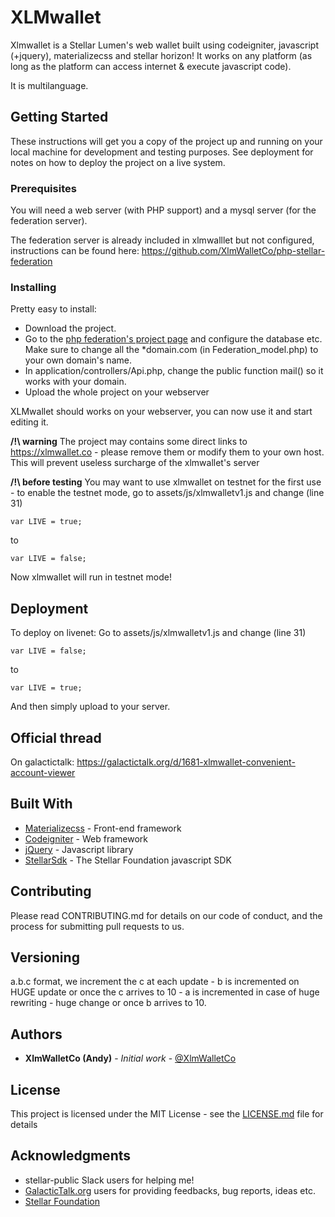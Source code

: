 # XLMwallet

Xlmwallet is a Stellar Lumen's web wallet built using codeigniter, javascript (+jquery), materializecss and stellar horizon! It works 
on any platform (as long as the platform can access internet & execute javascript code).

It is multilanguage.

## Getting Started

These instructions will get you a copy of the project up and running on your local machine for development and testing purposes. See deployment for notes on how to deploy the project on a live system.

### Prerequisites

You will need a web server (with PHP support) and a mysql server (for the federation server).

The federation server is already included in xlmwalllet but not configured, instructions can be found here: https://github.com/XlmWalletCo/php-stellar-federation


### Installing

Pretty easy to install:
- Download the project.
- Go to the [php federation's project page](https://github.com/XlmWalletCo/php-stellar-federation) and configure the database etc. Make sure to change all the \*domain.com (in Federation_model.php) to your own domain's name.
- In application/controllers/Api.php, change the public function mail() so it works with your domain.
- Upload the whole project on your webserver

XLMwallet should works on your webserver, you can now use it and start editing it.

**/!\ warning**
The project may contains some direct links to https://xlmwallet.co - please remove them or modify them to your own host. This will prevent useless surcharge of the xlmwallet's server

**/!\ before testing**
You may want to use xlmwallet on testnet for the first use - to enable the testnet mode, go to assets/js/xlmwalletv1.js and change (line 31)

```
var LIVE = true;
```

to

```
var LIVE = false;
```

Now xlmwallet will run in testnet mode!


## Deployment

To deploy on livenet:
Go to assets/js/xlmwalletv1.js and change (line 31)

```
var LIVE = false;
```

to

```
var LIVE = true;
```

And then simply upload to your server.


## Official thread
On galactictalk: https://galactictalk.org/d/1681-xlmwallet-convenient-account-viewer

## Built With

* [Materializecss](http://materializecss.com/) - Front-end framework
* [Codeigniter](https://www.codeigniter.com/) - Web framework
* [jQuery](https://jquery.com/) - Javascript library
* [StellarSdk](https://github.com/stellar/js-stellar-sdk) - The Stellar Foundation javascript SDK


## Contributing

Please read CONTRIBUTING.md for details on our code of conduct, and the process for submitting pull requests to us.

## Versioning

a.b.c format, we increment the c at each update - b is incremented on HUGE update or once the c arrives to 10 - a is incremented in case of huge rewriting - huge change or once b arrives to 10.


## Authors

* **XlmWalletCo (Andy)** - *Initial work* - [@XlmWalletCo](https://github.com/XlmWalletCo)


## License

This project is licensed under the MIT License - see the [LICENSE.md](LICENSE.md) file for details

## Acknowledgments

* stellar-public Slack users for helping me! 
* [GalacticTalk.org](http://galactictalk.org/) users for providing feedbacks, bug reports, ideas etc.
* [Stellar Foundation](https://stellar.org)
